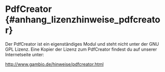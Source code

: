 # PdfCreator {#anhang_lizenzhinweise_pdfcreator}

Der PdfCreator ist ein eigenständiges Modul und steht nicht unter der GNU GPL Lizenz. Eine Kopier der Lizenz zum PdfCreator findest du auf unserer Internetseite unter:

http://www.gambio.de/hinweise/pdfcreator.html



